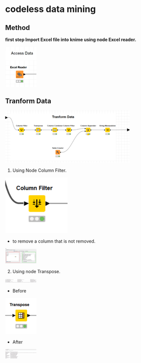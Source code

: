 # codeless data mining
## Method
**first step Import Excel file into knime using node Excel reader.**
<p float="left">
 <img src="1.png" alt="data" width="100"/> 
</p>

## Tranform Data
<p float="left">
 <img src="2.png" alt="data" width="400"/> 
</p>

1. Using Node Column Filter.
<p float="left">
 <img src="3.png" alt="data" width="200"/> 
</p>

* to remove a column that is not removed.
<p float="left">
 <img src="4.png" alt="data" width="100"/> 
</p>

2. Using node Transpose.
<p float="left">
 <img src="5.png" alt="data" width="100"/> 
</p>

* Before
<p float="left">
 <img src="6.png" alt="data" width="100"/> 
</p>

* After
<p float="left">
 <img src="7.png" alt="data" width="100"/> 
</p>
